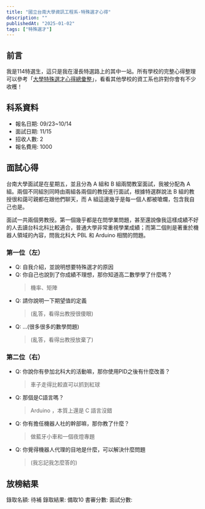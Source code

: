 ```yaml
---
title: "國立台南大學資訊工程系-特殊選才心得"
description: ""
publishedAt: "2025-01-02"
tags: ["特殊選才"]
---
```


## 前言

我是114特選生，這只是我在漫長特選路上的其中一站。所有學校的完整心得整理可以參考「[大學特殊選才心得總彙整](/blogs/special)」，看看其他學校的資工系也許對你會有不少收穫！

## 科系資料

- 報名日期: 09/23~10/14
- 面試日期: 11/15
- 招收人數: 2
- 報名費用: 1000

## 面試心得

台南大學面試是在星期五，並且分為 A 組和 B 組兩間教室面試，我被分配為 A 組。兩個不同組別同時由兩組各兩個的教授進行面試，根據特選群說法 B 組的教授很和藹可親都在跟他們聊天，而 A 組這邊幾乎是每一個人都被嗆爛，包含我自己也是。

面試一共兩個男教授。第一個幾乎都是在問學業問題，甚至還說像我這樣成績不好的人去讀台科北科比較適合，普通大學非常重視學業成績；而第二個則是著重於機器人領域的內容，問我北科大 PBL 和 Arduino 相關的問題。

### 第一位（左）

- Q: 自我介紹，並說明想要特殊選才的原因
- Q: 你自己也說到了你成績不理想，那你知道高二數學學了什麼嗎？
  > 機率、矩陣
- Q: 請你說明一下期望值的定義
  > (亂答，看得出教授很傻眼)
- Q: ...(很多很多的數學問題)
  > (亂答，看得出教授放棄了)

### 第二位（右）

- Q: 你說你有參加北科大的活動嘛，那你使用PID之後有什麼改善？
  > 車子走得比較直可以抓到紅球
- Q: 那個是C語言嗎？
  > Arduino ，本質上還是 C 語言沒錯
- Q: 你有擔任機器人社的幹部嘛，那你教了什麼？
  > 做藍牙小車和一個夜燈專題
- Q: 你覺得機器人代理的目地是什麼，可以解決什麼問題
  > (我忘記我怎麼答的)

## 放榜結果

錄取名額: 待補
錄取結果: 備取10
書審分數: 
面試分數: 
